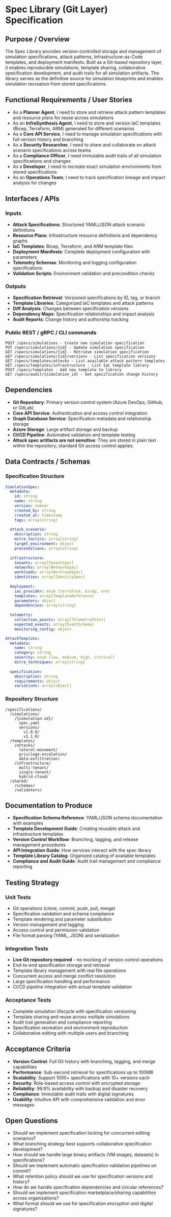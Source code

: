 # Spec Library (Git Layer) Specification

## Purpose / Overview

The Spec Library provides version-controlled storage and management of simulation specifications, attack patterns, Infrastructure-as-Code templates, and deployment manifests. Built as a Git-based repository layer, it enables reproducible simulations, template sharing, collaborative specification development, and audit trails for all simulation artifacts. The library serves as the definitive source for simulation blueprints and enables simulation recreation from stored specifications.

## Functional Requirements / User Stories

- As a **Planner Agent**, I need to store and retrieve attack pattern templates and resource plans for reuse across simulations
- As an **InfraSynthesis Agent**, I need to store and version IaC templates (Bicep, Terraform, ARM) generated for different scenarios
- As a **Core API Service**, I need to manage simulation specifications with full version history and branching
- As a **Security Researcher**, I need to share and collaborate on attack scenario specifications across teams
- As a **Compliance Officer**, I need immutable audit trails of all simulation specifications and changes
- As a **Developer**, I need to recreate exact simulation environments from stored specifications
- As an **Operations Team**, I need to track specification lineage and impact analysis for changes

## Interfaces / APIs

### Inputs
- **Attack Specifications**: Structured YAML/JSON attack scenario definitions
- **Resource Plans**: Infrastructure resource definitions and dependency graphs
- **IaC Templates**: Bicep, Terraform, and ARM template files
- **Deployment Manifests**: Complete deployment configuration with parameters
- **Telemetry Schemas**: Monitoring and logging configuration specifications
- **Validation Scripts**: Environment validation and precondition checks

### Outputs
- **Specification Retrieval**: Versioned specifications by ID, tag, or branch
- **Template Libraries**: Categorized IaC templates and attack patterns
- **Diff Analysis**: Changes between specification versions
- **Dependency Maps**: Specification relationships and impact analysis
- **Audit Reports**: Change history and authorship tracking

### Public REST / gRPC / CLI commands
```
POST /specs/simulations - Create new simulation specification
PUT /specs/simulations/{id} - Update simulation specification
GET /specs/simulations/{id} - Retrieve simulation specification
GET /specs/simulations/{id}/versions - List specification versions
GET /specs/templates/attacks - List available attack pattern templates
GET /specs/templates/infrastructure - List IaC template library
POST /specs/templates - Add new template to library
GET /specs/audit/{simulation_id} - Get specification change history
```

## Dependencies

- **Git Repository**: Primary version control system (Azure DevOps, GitHub, or GitLab)
- **Core API Service**: Authentication and access control integration
- **Graph Database Service**: Specification metadata and relationship storage
- **Azure Storage**: Large artifact storage and backup
- **CI/CD Pipeline**: Automated validation and template testing
- **Attack spec artifacts are not sensitive**: They are stored in plain text within the repository; standard Git access control applies.

## Data Contracts / Schemas

### Specification Structure
```yaml
SimulationSpec:
  metadata:
    id: string
    name: string
    version: semver
    created_by: string
    created_at: timestamp
    tags: array[string]
  
  attack_scenario:
    description: string
    mitre_tactics: array[string]
    target_environment: object
    preconditions: array[string]
  
  infrastructure:
    tenants: array[TenantSpec]
    networks: array[NetworkSpec]
    workloads: array[WorkloadSpec]
    identities: array[IdentitySpec]
  
  deployment:
    iac_provider: enum [terraform, bicep, arm]
    templates: array[TemplateReference]
    parameters: object
    dependencies: array[string]
  
  telemetry:
    collection_points: array[TelemetryPoint]
    expected_events: array[EventSchema]
    monitoring_config: object

AttackTemplate:
  metadata:
    name: string
    category: string
    severity: enum [low, medium, high, critical]
    mitre_techniques: array[string]
  
  specification:
    description: string
    requirements: object
    variations: array[object]
```

### Repository Structure
```
/specifications/
  /simulations/
    /{simulation-id}/
      spec.yaml
      versions/
        v1.0.0/
        v1.1.0/
  /templates/
    /attacks/
      lateral-movement/
      privilege-escalation/
      data-exfiltration/
    /infrastructure/
      multi-tenant/
      single-tenant/
      hybrid-cloud/
  /shared/
    /schemas/
    /validators/
```

## Documentation to Produce

- **Specification Schema Reference**: YAML/JSON schema documentation with examples
- **Template Development Guide**: Creating reusable attack and infrastructure templates
- **Version Control Workflow**: Branching, tagging, and release management procedures
- **API Integration Guide**: How services interact with the spec library
- **Template Library Catalog**: Organized catalog of available templates
- **Compliance and Audit Guide**: Audit trail management and compliance reporting

## Testing Strategy

### Unit Tests
- Git operations (clone, commit, push, pull, merge)
- Specification validation and schema compliance
- Template rendering and parameter substitution
- Version management and tagging
- Access control and permission validation
- File format parsing (YAML, JSON) and serialization

### Integration Tests
- **Live Git repository required** - no mocking of version control operations
- End-to-end specification storage and retrieval
- Template library management with real file operations
- Concurrent access and merge conflict resolution
- Large specification handling and performance
- CI/CD pipeline integration with actual template validation

### Acceptance Tests
- Complete simulation lifecycle with specification versioning
- Template sharing and reuse across multiple simulations
- Audit trail generation and compliance reporting
- Specification recreation and environment reproduction
- Collaborative editing with multiple users and branching

## Acceptance Criteria

- **Version Control**: Full Git history with branching, tagging, and merge capabilities
- **Performance**: Sub-second retrieval for specifications up to 100MB
- **Scalability**: Support 1000+ specifications with 10+ versions each
- **Security**: Role-based access control with encrypted storage
- **Reliability**: 99.9% availability with backup and disaster recovery
- **Compliance**: Immutable audit trails with digital signatures
- **Usability**: Intuitive API with comprehensive validation and error messages

## Open Questions

- Should we implement specification locking for concurrent editing scenarios?
- What branching strategy best supports collaborative specification development?
- How should we handle large binary artifacts (VM images, datasets) in specifications?
- Should we implement automatic specification validation pipelines on commit?
- What retention policy should we use for specification versions and history?
- How do we handle specification dependencies and circular references?
- Should we implement specification marketplace/sharing capabilities across organizations?
- What format should we use for specification encryption and digital signatures?